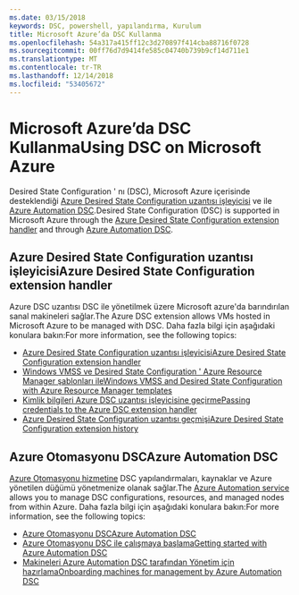 ```yaml
---
ms.date: 03/15/2018
keywords: DSC, powershell, yapılandırma, Kurulum
title: Microsoft Azure’da DSC Kullanma
ms.openlocfilehash: 54a317a415ff12c3d270897f414cba88716f0728
ms.sourcegitcommit: 00ff76d7d9414fe585c04740b739b9cf14d711e1
ms.translationtype: MT
ms.contentlocale: tr-TR
ms.lasthandoff: 12/14/2018
ms.locfileid: "53405672"
---
```

# <a name="using-dsc-on-microsoft-azure"></a><span data-ttu-id="ea1e8-103">Microsoft Azure’da DSC Kullanma</span><span class="sxs-lookup"><span data-stu-id="ea1e8-103">Using DSC on Microsoft Azure</span></span>

<span data-ttu-id="ea1e8-104">Desired State Configuration ' nı (DSC), Microsoft Azure içerisinde desteklendiği [Azure Desired State Configuration uzantısı işleyicisi](/azure/virtual-machines/extensions/dsc-overview) ve ile [Azure Automation DSC](/azure/automation/automation-dsc-overview).</span><span class="sxs-lookup"><span data-stu-id="ea1e8-104">Desired State Configuration (DSC) is supported in Microsoft Azure through the [Azure Desired State Configuration extension handler](/azure/virtual-machines/extensions/dsc-overview) and through [Azure Automation DSC](/azure/automation/automation-dsc-overview).</span></span>

## <a name="azure-desired-state-configuration-extension-handler"></a><span data-ttu-id="ea1e8-105">Azure Desired State Configuration uzantısı işleyicisi</span><span class="sxs-lookup"><span data-stu-id="ea1e8-105">Azure Desired State Configuration extension handler</span></span>

<span data-ttu-id="ea1e8-106">Azure DSC uzantısı DSC ile yönetilmek üzere Microsoft azure'da barındırılan sanal makineleri sağlar.</span><span class="sxs-lookup"><span data-stu-id="ea1e8-106">The Azure DSC extension allows VMs hosted in Microsoft Azure to be managed with DSC.</span></span>
<span data-ttu-id="ea1e8-107">Daha fazla bilgi için aşağıdaki konulara bakın:</span><span class="sxs-lookup"><span data-stu-id="ea1e8-107">For more information, see the following topics:</span></span>

- [<span data-ttu-id="ea1e8-108">Azure Desired State Configuration uzantısı işleyicisi</span><span class="sxs-lookup"><span data-stu-id="ea1e8-108">Azure Desired State Configuration extension handler</span></span>](/azure/virtual-machines/extensions/dsc-overview)
- [<span data-ttu-id="ea1e8-109">Windows VMSS ve Desired State Configuration ' Azure Resource Manager şablonları ile</span><span class="sxs-lookup"><span data-stu-id="ea1e8-109">Windows VMSS and Desired State Configuration with Azure Resource Manager templates</span></span>](/azure/virtual-machines/extensions/dsc-template)
- [<span data-ttu-id="ea1e8-110">Kimlik bilgileri Azure DSC uzantısı işleyicisine geçirme</span><span class="sxs-lookup"><span data-stu-id="ea1e8-110">Passing credentials to the Azure DSC extension handler</span></span>](/azure/virtual-machines/extensions/dsc-credentials)
- [<span data-ttu-id="ea1e8-111">Azure Desired State Configuration uzantısı geçmişi</span><span class="sxs-lookup"><span data-stu-id="ea1e8-111">Azure Desired State Configuration extension history</span></span>](azureDscexthistory.md)

## <a name="azure-automation-dsc"></a><span data-ttu-id="ea1e8-112">Azure Otomasyonu DSC</span><span class="sxs-lookup"><span data-stu-id="ea1e8-112">Azure Automation DSC</span></span>

<span data-ttu-id="ea1e8-113">[Azure Otomasyonu hizmetine](https://azure.microsoft.com/en-us/services/automation/) DSC yapılandırmaları, kaynaklar ve Azure yönetilen düğümü yönetmenize olanak sağlar.</span><span class="sxs-lookup"><span data-stu-id="ea1e8-113">The [Azure Automation service](https://azure.microsoft.com/en-us/services/automation/) allows you to manage DSC configurations, resources, and managed nodes from within Azure.</span></span> <span data-ttu-id="ea1e8-114">Daha fazla bilgi için aşağıdaki konulara bakın:</span><span class="sxs-lookup"><span data-stu-id="ea1e8-114">For more information, see the following topics:</span></span>

- [<span data-ttu-id="ea1e8-115">Azure Otomasyonu DSC</span><span class="sxs-lookup"><span data-stu-id="ea1e8-115">Azure Automation DSC</span></span>](/azure/automation/automation-dsc-overview)
- [<span data-ttu-id="ea1e8-116">Azure Otomasyonu DSC ile çalışmaya başlama</span><span class="sxs-lookup"><span data-stu-id="ea1e8-116">Getting started with Azure Automation DSC</span></span>](/azure/automation/automation-dsc-getting-started)
- [<span data-ttu-id="ea1e8-117">Makineleri Azure Automation DSC tarafından Yönetim için hazırlama</span><span class="sxs-lookup"><span data-stu-id="ea1e8-117">Onboarding machines for management by Azure Automation DSC</span></span>](/azure/automation/automation-dsc-onboarding)